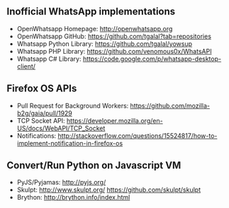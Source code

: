 Inofficial WhatsApp implementations
-----------------------------------
* OpenWhatsapp Homepage: http://openwhatsapp.org
* OpenWhatsapp GitHub: https://github.com/tgalal?tab=repositories
* Whatsapp Python Library: https://github.com/tgalal/yowsup
* Whatsapp PHP Library: https://github.com/venomous0x/WhatsAPI
* Whatsapp C# Library: https://code.google.com/p/whatsapp-desktop-client/

Firefox OS APIs
---------------
* Pull Request for Background Workers: https://github.com/mozilla-b2g/gaia/pull/1929
* TCP Socket API: https://developer.mozilla.org/en-US/docs/WebAPI/TCP_Socket
* Notifications: http://stackoverflow.com/questions/15524817/how-to-implement-notification-in-firefox-os

Convert/Run Python on Javascript VM
-----------------------------------
* PyJS/Pyjamas: http://pyjs.org/
* Skulpt: http://www.skulpt.org/ https://github.com/skulpt/skulpt
* Brython: http://brython.info/index.html
